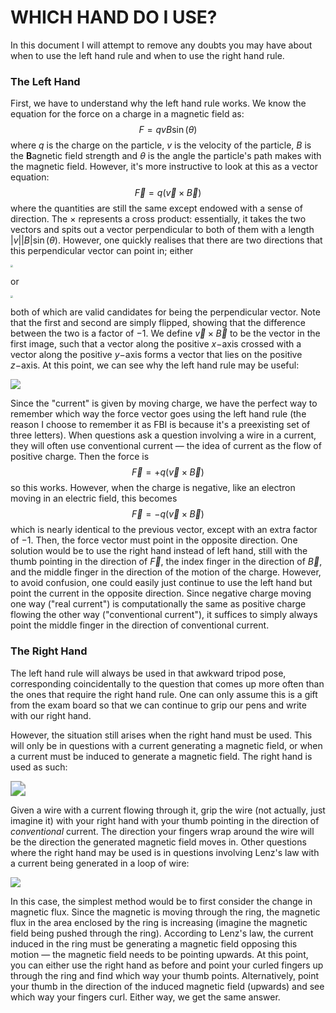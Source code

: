 # WHICH HAND DO I USE?

In this document I will attempt to remove any doubts you may have about when to use the left hand rule and when to use the right hand rule.

### The Left Hand

First, we have to understand why the left hand rule works. We know the equation for the force on a charge in a magnetic field as:
$$
F=qvB\sin(\theta)
$$
where $q$ is the charge on the particle, $v$ is the velocity of the particle, $B$ is the **B**agnetic field strength and $\theta$ is the angle the particle's path makes with the magnetic field. However, it's more instructive to look at this as a vector equation:
$$
\vec{F}=q(\vec{v}\times\vec{B})
$$
where the quantities are still the same except endowed with a sense of direction. The $\times$ represents a cross product: essentially, it takes the two vectors and spits out a vector perpendicular to both of them with a length $|v||B|\sin(\theta)$. However, one quickly realises that there are two directions that this perpendicular vector can point in; either

<img src="/Users/norrislam/Documents/GitHub/Physics-Revision-Material/E&M/LH1.png" style="zoom:25%;" />

or

<img src="/Users/norrislam/Documents/GitHub/Physics-Revision-Material/E&M/LH2.png" style="zoom:25%;" />

both of which are valid candidates for being the perpendicular vector. Note that the first and second are simply flipped, showing that the difference between the two is a factor of $-1$. We define $\vec{v}\times\vec{B}$ to be the vector in the first image, such that a vector along the positive $x-$axis crossed with a vector along the positive $y-$axis forms a vector that lies on the positive $z-$axis. At this point, we can see why the left hand rule may be useful:

![](/Users/norrislam/Documents/GitHub/Physics-Revision-Material/E&M/FBI.png)

Since the "current" is given by moving charge, we have the perfect way to remember which way the force vector goes using the left hand rule (the reason I choose to remember it as FBI is because it's a preexisting set of three letters). When questions ask a question involving a wire in a current, they will often use conventional current — the idea of current as the flow of positive charge. Then the force is 
$$
\vec{F}=+q(\vec{v}\times\vec{B})
$$
so this works. However, when the charge is negative, like an electron moving in an electric field, this becomes
$$
\vec{F}=-q(\vec{v}\times\vec{B})
$$
which is nearly identical to the previous vector, except with an extra factor of $-1$. Then, the force vector must point in the opposite direction. One solution would be to use the right hand instead of left hand, still with the thumb pointing in the direction of $\vec{F}$, the index finger in the direction of $\vec{B}$, and the middle finger in the direction of the motion of the charge. However, to avoid confusion, one could easily just continue to use the left hand but point the current in the opposite direction. Since negative charge moving one way ("real current") is computationally the same as positive charge flowing the other way ("conventional current"), it suffices to simply always point the middle finger in the direction of conventional current.

### The Right Hand

The left hand rule will always be used in that awkward tripod pose, corresponding coincidentally to the question that comes up more often than the ones that require the right hand rule. One can only assume this is a gift from the exam board so that we can continue to grip our pens and write with our right hand.

However, the situation still arises when the right hand must be used. This will only be in questions with a current generating a magnetic field, or when a current must be induced to generate a magnetic field. The right hand is used as such:

<img src="/Users/norrislam/Documents/GitHub/Physics-Revision-Material/E&M/RH rule.png" style="zoom:150%;" />

Given a wire with a current flowing through it, grip the wire (not actually, just imagine it) with your right hand with your thumb pointing in the direction of *conventional* current. The direction your fingers wrap around the wire will be the direction the generated magnetic field moves in. Other questions where the right hand may be used is in questions involving Lenz's law with a current being generated in a loop of wire:

![](/Users/norrislam/Documents/GitHub/Physics-Revision-Material/E&M/lenz.png)

In this case, the simplest method would be to first consider the change in magnetic flux. Since the magnetic is moving through the ring, the magnetic flux in the area enclosed by the ring is increasing (imagine the magnetic field being pushed through the ring). According to Lenz's law, the current induced in the ring must be generating a magnetic field opposing this motion — the magnetic field needs to be pointing upwards. At this point, you can either use the right hand as before and point your curled fingers up through the ring and find which way your thumb points. Alternatively, point your thumb in the direction of the induced magnetic field (upwards) and see which way your fingers curl. Either way, we get the same answer.